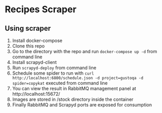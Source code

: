 # Recipes Scraper

## Using scraper
1.  Install docker-compose
2.  Clone this repo
3.  Go to the directory with the repo and run `docker-compose up -d` from command line
4.  Install scrapyd-client
5.  Run `scrapyd-deploy` from command line
6.  Schedule some spider to run with `curl http://localhost:6800/schedule.json -d project=gustoqa -d spider=copykat` executed from command line
7.  You can view the result in RabbitMQ management panel at http://localhost:15672/
8.  Images are stored in /stock directory inside the container
9.  Finally RabbitMQ and Scrapyd ports are exposed for consumption
